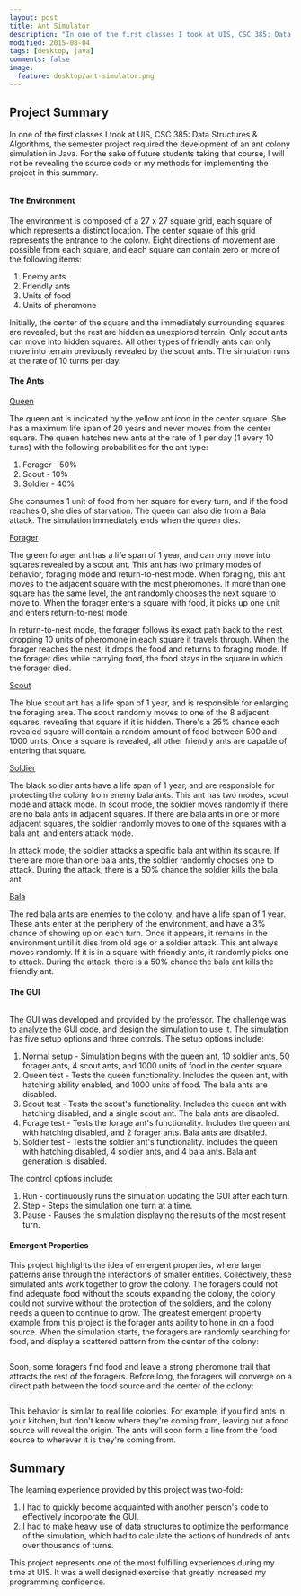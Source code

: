 ```yaml
---
layout: post
title: Ant Simulator
description: "In one of the first classes I took at UIS, CSC 385: Data Structures & Algorithms, the semester project required the development of an ant colony simulation in Java. For the sake of future students taking that course, I will not be revealing the source code or my methods for implementing the project in this summary."
modified: 2015-08-04
tags: [desktop, java]
comments: false
image:
  feature: desktop/ant-simulator.png
---
```


## Project Summary

In one of the first classes I took at UIS, CSC 385: Data Structures & Algorithms, the semester project required the development of an ant colony simulation in Java. For the sake of future students taking that course, I will not be revealing the source code or my methods for implementing the project in this summary.

<figure style="text-align: center">
    <img src="{{ site.url }}/images/desktop/ant-colony.png" alt="">
</figure>

#### The Environment

The environment is composed of a 27 x 27 square grid, each square of which represents a distinct location. The center square of this grid represents the entrance to the colony. Eight directions of movement are possible from each square, and each square can contain zero or more of the following items:

1. Enemy ants
2. Friendly ants
3. Units of food
4. Units of pheromone

Initially, the center of the square and the immediately surrounding squares are revealed, but the rest are hidden as unexplored terrain. Only scout ants can move into hidden squares. All other types of friendly ants can only move into terrain previously revealed by the scout ants. The simulation runs at the rate of 10 turns per day.

#### The Ants

<u>Queen</u>

The queen ant is indicated by the yellow ant icon in the center square. She has a maximum life span of 20 years and never moves from the center square. The queen hatches new ants at the rate of 1 per day (1 every 10 turns) with the following probabilities for the ant type:

1. Forager - 50%
2. Scout - 10%
3. Soldier - 40%

She consumes 1 unit of food from her square for every turn, and if the food reaches 0, she dies of starvation. The queen can also die from a Bala attack. The simulation immediately ends when the queen dies.

<u>Forager</u>

The green forager ant has a life span of 1 year, and can only move into squares revealed by a scout ant. This ant has two primary modes of behavior, foraging mode and return-to-nest mode. When foraging, this ant moves to the adjacent square with the most pheromones. If more than one square has the same level, the ant randomly chooses the next square to move to. When the forager enters a square with food, it picks up one unit and enters return-to-nest mode.

In return-to-nest mode, the forager follows its exact path back to the nest dropping 10 units of pheromone in each square it travels through. When the forager reaches the nest, it drops the food and returns to foraging mode. If the forager dies while carrying food, the food stays in the square in which the forager died.

<u>Scout</u>

The blue scout ant has a life span of 1 year, and is responsible for enlarging the foraging area. The scout randomly moves to one of the 8 adjacent squares, revealing that square if it is hidden. There's a 25% chance each revealed square will contain a random amount of food between 500 and 1000 units. Once a square is revealed, all other friendly ants are capable of entering that square.

<u>Soldier</u>

The black soldier ants have a life span of 1 year, and are responsible for protecting the colony from enemy bala ants. This ant has two modes, scout mode and attack mode. In scout mode, the soldier moves randomly if there are no bala ants in adjacent squares. If there are bala ants in one or more adjacent squares, the soldier randomly moves to one of the squares with a bala ant, and enters attack mode.

In attack mode, the soldier attacks a specific bala ant within its sqaure. If there are more than one bala ants, the soldier randomly chooses one to attack. During the attack, there is a 50% chance the soldier kills the bala ant.

<u>Bala</u>

The red bala ants are enemies to the colony, and have a life span of 1 year. These ants enter at the periphery of the environment, and have a 3% chance of showing up on each turn. Once it appears, it remains in the environment until it dies from old age or a soldier attack. This ant always moves randomly. If it is in a square with friendly ants, it randomly picks one to attack. During the attack, there is a 50% chance the bala ant kills the friendly ant.

#### The GUI

<figure style="text-align: center">
    <img src="{{ site.url }}/images/desktop/ant-start-screen.png" alt="">
</figure>

The GUI was developed and provided by the professor. The challenge was to analyze the GUI code, and design the simulation to use it. The simulation has five setup options and three controls. The setup options include:

1. Normal setup - Simulation begins with the queen ant, 10 soldier ants, 50 forager ants, 4 scout ants, and 1000 units of food in the center square.
2. Queen test - Tests the queen functionality. Includes the queen ant, with hatching ability enabled, and 1000 units of food. The bala ants are disabled.
3. Scout test - Tests the scout's functionality. Includes the queen ant with hatching disabled, and a single scout ant. The bala ants are disabled.
4. Forage test - Tests the forage ant's functionality. Includes the queen ant with hatching disabled, and 2 forager ants. Bala ants are disabled.
5. Soldier test - Tests the soldier ant's functionality. Includes the queen with hatching disabled, 4 soldier ants, and 4 bala ants. Bala ant generation is disabled.

The control options include:

1. Run - continuously runs the simulation updating the GUI after each turn.
2. Step - Steps the simulation one turn at a time.
3. Pause - Pauses the simulation displaying the results of the most resent turn.

#### Emergent Properties

This project highlights the idea of emergent properties, where larger patterns arise through the interactions of smaller entities. Collectively, these simulated ants work together to grow the colony. The foragers could not find adequate food without the scouts expanding the colony, the colony could not survive without the protection of the soldiers, and the colony needs a queen to continue to grow. The greatest emergent property example from this project is the forager ants ability to hone in on a food source. When the simulation starts, the foragers are randomly searching for food, and display a scattered pattern from the center of the colony:

<figure style="text-align: center">
    <img src="{{ site.url }}/images/desktop/scattered-ants.png" alt="">
</figure>

Soon, some foragers find food and leave a strong pheromone trail that attracts the rest of the foragers. Before long, the foragers will converge on a direct path between the food source and the center of the colony:

<figure style="text-align: center">
    <img src="{{ site.url }}/images/desktop/organized-foragers.png" alt="">
</figure>

This behavior is similar to real life colonies. For example, if you find ants in your kitchen, but don't know where they're coming from, leaving out a food source will reveal the origin. The ants will soon form a line from the food source to wherever it is they're coming from.

## Summary

The learning experience provided by this project was two-fold:

1. I had to quickly become acquainted with another person's code to effectively incorporate the GUI.
2. I had to make heavy use of data structures to optimize the performance of the simulation, which had to calculate the actions of hundreds of ants over thousands of turns.

This project represents one of the most fulfilling experiences during my time at UIS. It was a well designed exercise that greatly increased my programming confidence.
